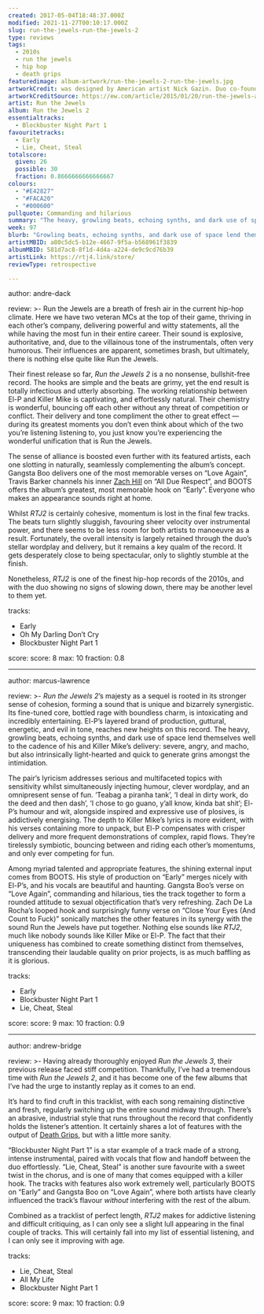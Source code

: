 ```yaml
---
created: 2017-05-04T18:48:37.000Z
modified: 2021-11-27T00:10:17.000Z
slug: run-the-jewels-run-the-jewels-2
type: reviews
tags:
  - 2010s
  - run the jewels
  - hip hop
  - death grips
featuredimage: album-artwork/run-the-jewels-2-run-the-jewels.jpg
artworkCredit: was designed by American artist Nick Gazin. Duo co-founder El-P was adamant that their logo involve hand gestures. ‘They’re kind of these blue demonic hands and there’s something either frightening or friendly about them,’ Gazin said. ‘I see them as being this kind of ‘haunted house’ aesthetic, not necessarily satanic.’
artworkCreditSource: https://ew.com/article/2015/01/20/run-the-jewels-artist-nick-gazin-marvel/
artist: Run the Jewels
album: Run the Jewels 2
essentialtracks:
  - Blockbuster Night Part 1
favouritetracks:
  - Early
  - Lie, Cheat, Steal
totalscore:
  given: 26
  possible: 30
  fraction: 0.8666666666666667
colours:
  - "#E42827"
  - "#FACA20"
  - "#000600"
pullquote: Commanding and hilarious
summary: "The heavy, growling beats, echoing synths, and dark use of space lend themselves well to the cadence of El-P and Killer Mike’s delivery: severe, angry, and macho, but also intrinsically light-hearted and quick to generate grins amongst the intimidation."
week: 97
blurb: "Growling beats, echoing synths, and dark use of space lend themselves well to El-P and Killer Mike’s delivery: severe, angry, and macho, yet also great fun."
artistMBID: a80c5dc5-b12e-4667-9f5a-b568961f3839
albumMBID: 581d7ac8-8f1d-4d4a-a224-de9c9cd76b39
artistLink: https://rtj4.link/store/
reviewType: retrospective

---
```


author: andre-dack

review: >-
  Run the Jewels are a breath of fresh air in the current hip-hop climate. Here we have two veteran MCs at the top of their game, thriving in each other’s company, delivering powerful and witty statements, all the while having the most fun in their entire career. Their sound is explosive, authoritative, and, due to the villainous tone of the instrumentals, often very humorous. Their influences are apparent, sometimes brash, but ultimately, there is nothing else quite like Run the Jewels.

  Their finest release so far, _Run the Jewels 2_ is a no nonsense, bullshit-free record. The hooks are simple and the beats are grimy, yet the end result is totally infectious and utterly absorbing. The working relationship between El-P and Killer Mike is captivating, and effortlessly natural. Their chemistry is wonderful, bouncing off each other without any threat of competition or conflict. Their delivery and tone compliment the other to great effect — during its greatest moments you don’t even think about which of the two you’re listening listening to, you just know you’re experiencing the wonderful unification that is Run the Jewels.

  The sense of alliance is boosted even further with its featured artists, each one slotting in naturally, seamlessly complementing the album’s concept. Gangsta Boo delivers one of the most memorable verses on “Love Again”, Travis Barker channels his inner [Zach Hill](https://www.youtube.com/watch?v=vgzSP05q0as) on “All Due Respect”, and BOOTS offers the album’s greatest, most memorable hook on “Early”. Everyone who makes an appearance sounds right at home.

  Whilst *RTJ2* is certainly cohesive, momentum is lost in the final few tracks. The beats turn slightly sluggish, favouring sheer velocity over instrumental power, and there seems to be less room for both artists to manoeuvre as a result. Fortunately, the overall intensity is largely retained through the duo’s stellar wordplay and delivery, but it remains a key qualm of the record. It gets desperately close to being spectacular, only to slightly stumble at the finish.

  Nonetheless, *RTJ2* is one of the finest hip-hop records of the 2010s, and with the duo showing no signs of slowing down, there may be another level to them yet.

tracks:
  - Early
  - ­Oh My Darling Don’t Cry
  - ­Blockbuster Night Part 1

score:
  score: 8
  max: 10
  fraction: 0.8

---

author: marcus-lawrence

review: >-
  _Run the Jewels 2_’s majesty as a sequel is rooted in its stronger sense of cohesion, forming a sound that is unique and bizarrely synergistic. Its fine-tuned core, bottled rage with boundless charm, is intoxicating and incredibly entertaining. El-P’s layered brand of production, guttural, energetic, and evil in tone, reaches new heights on this record. The heavy, growling beats, echoing synths, and dark use of space lend themselves well to the cadence of his and Killer Mike’s delivery: severe, angry, and macho, but also intrinsically light-hearted and quick to generate grins amongst the intimidation.

  The pair’s lyricism addresses serious and multifaceted topics with sensitivity whilst simultaneously injecting humour, clever wordplay, and an omnipresent sense of fun. ‘Teabag a piranha tank’, ‘I deal in dirty work, do the deed and then dash’, ‘I chose to go guano, y’all know, kinda bat shit’; El-P’s humour and wit, alongside inspired and expressive use of plosives, is addictively energising. The depth to Killer Mike’s lyrics is more evident, with his verses containing more to unpack, but El-P compensates with crisper delivery and more frequent demonstrations of complex, rapid flows. They’re tirelessly symbiotic, bouncing between and riding each other’s momentums, and only ever competing for fun.

  Among myriad talented and appropriate features, the shining external input comes from BOOTS. His style of production on “Early” merges nicely with El-P’s, and his vocals are beautiful and haunting. Gangsta Boo’s verse on “Love Again”, commanding and hilarious, ties the track together to form a rounded attitude to sexual objectification that’s very refreshing. Zach De La Rocha’s looped hook and surprisingly funny verse on “Close Your Eyes (And Count to Fuck)” sonically matches the other features in its synergy with the sound Run the Jewels have put together. Nothing else sounds like _RTJ2_, much like nobody sounds like Killer Mike or El-P. The fact that their uniqueness has combined to create something distinct from themselves, transcending their laudable quality on prior projects, is as much baffling as it is glorious.

tracks:
  - Early
  - ­Blockbuster Night Part 1
  - ­Lie, Cheat, Steal

score:
  score: 9
  max: 10
  fraction: 0.9

---

author: andrew-bridge

review: >-
  Having already thoroughly enjoyed _Run the Jewels 3_, their previous release faced stiff competition. Thankfully, I’ve had a tremendous time with _Run the Jewels 2_, and it has become one of the few albums that I’ve had the urge to instantly replay as it comes to an end.

  It’s hard to find cruft in this tracklist, with each song remaining distinctive and fresh, regularly switching up the entire sound midway through. There’s an abrasive, industrial style that runs throughout the record that confidently holds the listener’s attention. It certainly shares a lot of features with the output of [Death Grips](/reviews/death-grips-the-powers-that-b/), but with a little more sanity.

  “Blockbuster Night Part 1” is a star example of a track made of a strong, intense instrumental, paired with vocals that flow and handoff between the duo effortlessly. “Lie, Cheat, Steal” is another sure favourite with a sweet twist in the chorus, and is one of many that comes equipped with a killer hook. The tracks with features also work extremely well, particularly BOOTS on “Early” and Gangsta Boo on “Love Again”, where both artists have clearly influenced the track’s flavour *without* interfering with the rest of the album.

  Combined as a tracklist of perfect length, _RTJ2_ makes for addictive listening and difficult critiquing, as I can only see a slight lull appearing in the final couple of tracks. This will certainly fall into my list of essential listening, and I can only see it improving with age.

tracks:
  - Lie, Cheat, Steal
  - ­All My Life
  - ­Blockbuster Night Part 1

score:
  score: 9
  max: 10
  fraction: 0.9
